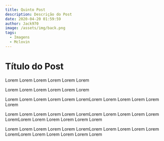 ```yaml
---
title: Quinto Post
description: Descrição do Post
date: 2020-04-20 01:59:59
author: Jack970
image: /assets/img/back.png
tags:
  - Imagens
  - Mclovin
---
```

# Título do Post

Lorem Lorem Lorem Lorem Lorem Lorem

Lorem Lorem Lorem Lorem Lorem Lorem

Lorem Lorem Lorem Lorem Lorem LoremLorem Lorem Lorem Lorem Lorem Lorem

Lorem Lorem Lorem Lorem Lorem LoremLorem Lorem Lorem Lorem Lorem LoremLorem Lorem Lorem Lorem Lorem Lorem

Lorem Lorem Lorem Lorem Lorem LoremLorem Lorem Lorem Lorem Lorem LoremLorem Lorem Lorem Lorem Lorem Lorem